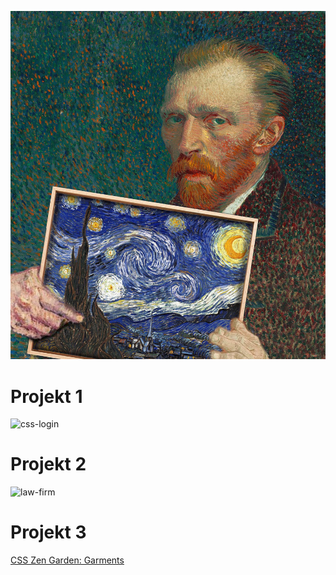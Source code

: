 ![van Gogh](./3skxo02ywqg51.jpg)

# Projekt 1

![css-login](https://bashooka.com/wp-content/uploads/2015/11/css-login-forms-1.jpg)

# Projekt 2
![law-firm](https://cdn.dribbble.com/users/4229885/screenshots/14672417/media/43c088d886941ed64ab39976793b0182.jpg)

# Projekt 3
[CSS Zen Garden: Garments](http://www.csszengarden.com/220/)

